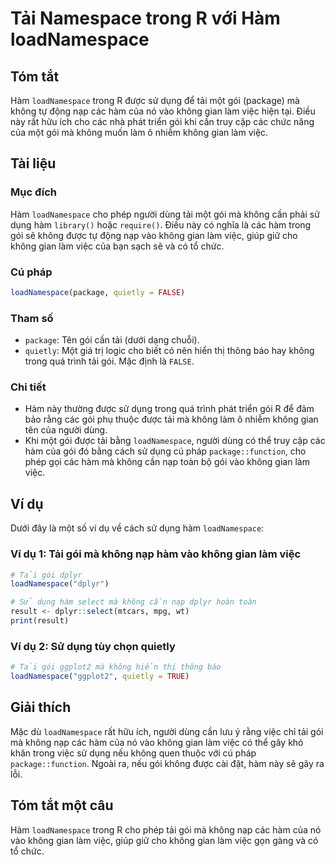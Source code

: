 <!--
Meta Description: # Tải Namespace trong R với Hàm loadNamespace ## Tóm tắt Hàm `loadNamespace` trong R được sử dụng để tải một gói (package) mà không tự động nạp các hà...
Meta Keywords: không, gói, hàm, tải, làm
-->

# Tải Namespace trong R với Hàm loadNamespace

## Tóm tắt
Hàm `loadNamespace` trong R được sử dụng để tải một gói (package) mà không tự động nạp các hàm của nó vào không gian làm việc hiện tại. Điều này rất hữu ích cho các nhà phát triển gói khi cần truy cập các chức năng của một gói mà không muốn làm ô nhiễm không gian làm việc.

## Tài liệu
### Mục đích
Hàm `loadNamespace` cho phép người dùng tải một gói mà không cần phải sử dụng hàm `library()` hoặc `require()`. Điều này có nghĩa là các hàm trong gói sẽ không được tự động nạp vào không gian làm việc, giúp giữ cho không gian làm việc của bạn sạch sẽ và có tổ chức.

### Cú pháp
```R
loadNamespace(package, quietly = FALSE)
```

### Tham số
- `package`: Tên gói cần tải (dưới dạng chuỗi).
- `quietly`: Một giá trị logic cho biết có nên hiển thị thông báo hay không trong quá trình tải gói. Mặc định là `FALSE`.

### Chi tiết
- Hàm này thường được sử dụng trong quá trình phát triển gói R để đảm bảo rằng các gói phụ thuộc được tải mà không làm ô nhiễm không gian tên của người dùng.
- Khi một gói được tải bằng `loadNamespace`, người dùng có thể truy cập các hàm của gói đó bằng cách sử dụng cú pháp `package::function`, cho phép gọi các hàm mà không cần nạp toàn bộ gói vào không gian làm việc.

## Ví dụ
Dưới đây là một số ví dụ về cách sử dụng hàm `loadNamespace`:

### Ví dụ 1: Tải gói mà không nạp hàm vào không gian làm việc
```R
# Tải gói dplyr
loadNamespace("dplyr")

# Sử dụng hàm select mà không cần nạp dplyr hoàn toàn
result <- dplyr::select(mtcars, mpg, wt)
print(result)
```

### Ví dụ 2: Sử dụng tùy chọn quietly
```R
# Tải gói ggplot2 mà không hiển thị thông báo
loadNamespace("ggplot2", quietly = TRUE)
```

## Giải thích
Mặc dù `loadNamespace` rất hữu ích, người dùng cần lưu ý rằng việc chỉ tải gói mà không nạp các hàm của nó vào không gian làm việc có thể gây khó khăn trong việc sử dụng nếu không quen thuộc với cú pháp `package::function`. Ngoài ra, nếu gói không được cài đặt, hàm này sẽ gây ra lỗi.

## Tóm tắt một câu
Hàm `loadNamespace` trong R cho phép tải gói mà không nạp các hàm của nó vào không gian làm việc, giúp giữ cho không gian làm việc gọn gàng và có tổ chức.